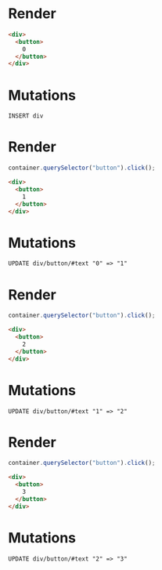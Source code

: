 # Render
```html
<div>
  <button>
    0
  </button>
</div>
```

# Mutations
```
INSERT div
```

# Render
```js
container.querySelector("button").click();
```
```html
<div>
  <button>
    1
  </button>
</div>
```

# Mutations
```
UPDATE div/button/#text "0" => "1"
```

# Render
```js
container.querySelector("button").click();
```
```html
<div>
  <button>
    2
  </button>
</div>
```

# Mutations
```
UPDATE div/button/#text "1" => "2"
```

# Render
```js
container.querySelector("button").click();
```
```html
<div>
  <button>
    3
  </button>
</div>
```

# Mutations
```
UPDATE div/button/#text "2" => "3"
```